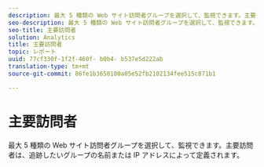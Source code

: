 ```yaml
---
description: 最大 5 種類の Web サイト訪問者グループを選択して、監視できます。主要訪問者は、追跡したいグループの名前または IP アドレスによって定義されます。
seo-description: 最大 5 種類の Web サイト訪問者グループを選択して、監視できます。主要訪問者は、追跡したいグループの名前または IP アドレスによって定義されます。
seo-title: 主要訪問者
solution: Analytics
title: 主要訪問者
topic: レポート
uuid: 77cf330f-1f2f-460f- b0b4- b537e5d222ab
translation-type: tm+mt
source-git-commit: 86fe1b3650100a05e52fb2102134fee515c871b1

---
```



# 主要訪問者

最大 5 種類の Web サイト訪問者グループを選択して、監視できます。主要訪問者は、追跡したいグループの名前または IP アドレスによって定義されます。

